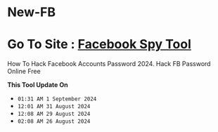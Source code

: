 # New-FB
# Go To Site : [Facebook Spy Tool](https://jnjif6576.github.io/)
How To Hack Facebook Accounts Password 2024. Hack FB Password Online Free

**This Tool Update On**
- `01:31 AM 1 September 2024`
- `12:01 AM 31 August 2024`
- `12:08 AM 29 August 2024`
- `02:08 AM 26 August 2024`
